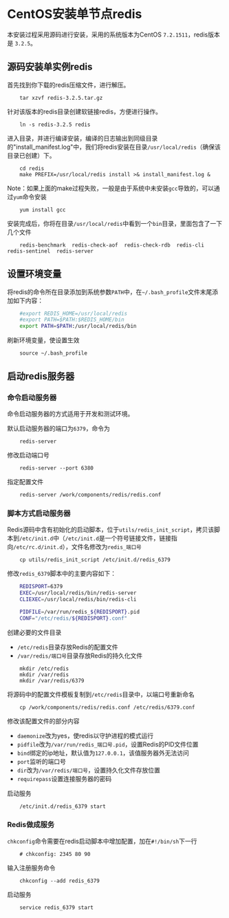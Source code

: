 # CentOS安装单节点redis

本安装过程采用源码进行安装，采用的系统版本为CentOS `7.2.1511`，redis版本是 `3.2.5`。

## 源码安装单实例redis

首先找到你下载的redis压缩文件，进行解压。

```shell
    tar xzvf redis-3.2.5.tar.gz
```

针对该版本的redis目录创建软链接redis，方便进行操作。

```shell
    ln -s redis-3.2.5 redis
```

进入目录，并进行编译安装，编译的日志输出到同级目录的"install_manifest.log"中，我们将redis安装在目录`/usr/local/redis`（确保该目录已创建）下。

```shell
    cd redis
    make PREFIX=/usr/local/redis install >& install_manifest.log &
```

Note：如果上面的make过程失败，一般是由于系统中未安装`gcc`导致的，可以通过`yum`命令安装

```shell
    yum install gcc
```

安装完成后，你将在目录`/usr/local/redis`中看到一个`bin`目录，里面包含了一下几个文件

```shell
    redis-benchmark  redis-check-aof  redis-check-rdb  redis-cli  redis-sentinel  redis-server
```

## 设置环境变量

将redis的命令所在目录添加到系统参数`PATH`中，在`~/.bash_profile`文件末尾添加如下内容：

```bash
    #export REDIS_HOME=/usr/local/redis
    #export PATH=$PATH:$REDIS_HOME/bin
    export PATH=$PATH:/usr/local/redis/bin
```

刷新环境变量，使设置生效

```shell
    source ~/.bash_profile
```

## 启动redis服务器

### 命令启动服务器

命令启动服务器的方式适用于开发和测试环境。

默认启动服务器的端口为`6379`，命令为

```shell
    redis-server
```

修改启动端口号

```shell
    redis-server --port 6380
```

指定配置文件

```shell
    redis-server /work/components/redis/redis.conf
```


### 脚本方式启动服务器

Redis源码中含有初始化的启动脚本，位于`utils/redis_init_script`，拷贝该脚本到`/etc/init.d`中（`/etc/init.d`是一个符号链接文件，链接指向`/etc/rc.d/init.d`），文件名修改为`redis_端口号`

```shell
    cp utils/redis_init_script /etc/init.d/redis_6379
```

修改`redis_6379`脚本中的主要内容如下：

```bash
    REDISPORT=6379
    EXEC=/usr/local/redis/bin/redis-server
    CLIEXEC=/usr/local/redis/bin/redis-cli

    PIDFILE=/var/run/redis_${REDISPORT}.pid
    CONF="/etc/redis/${REDISPORT}.conf"
```

创建必要的文件目录

- `/etc/redis`目录存放Redis的配置文件
- `/var/redis/端口号`目录存放Redis的持久化文件

```shell
    mkdir /etc/redis
    mkdir /var/redis
    mkdir /var/redis/6379
```

将源码中的配置文件模板复制到`/etc/redis`目录中，以端口号重新命名

```shell
    cp /work/components/redis/redis.conf /etc/redis/6379.conf
```

修改该配置文件的部分内容

- `daemonize`改为yes，使redis以守护进程的模式运行
- `pidfile`改为`/var/run/redis_端口号.pid`，设置Redis的PID文件位置
- `bind`绑定的ip地址，默认值为`127.0.0.1`，该值服务器外无法访问
- `port`监听的端口号
- `dir`改为`/var/redis/端口号`，设置持久化文件存放位置
- `requirepass`设置连接服务器的密码


启动服务

```shell
    /etc/init.d/redis_6379 start
```


### Redis做成服务

`chkconfig`命令需要在redis启动脚本中增加配置，加在`#!/bin/sh`下一行

```shell
    # chkconfig: 2345 80 90
```

输入注册服务命令

```shell
    chkconfig --add redis_6379
```

启动服务

```shell
    service redis_6379 start
```


